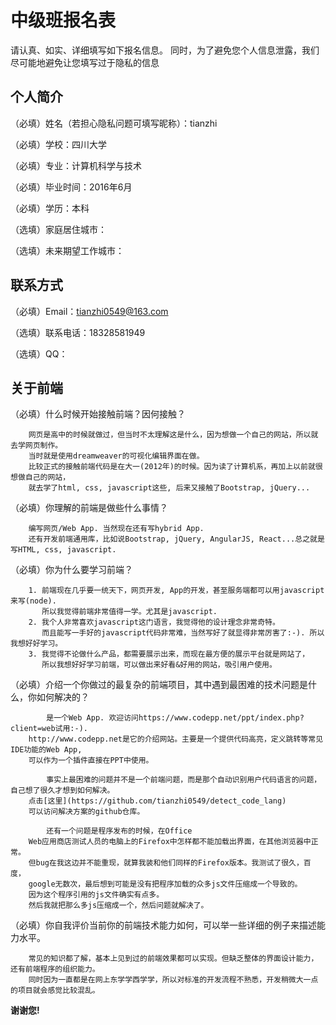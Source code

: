 # 中级班报名表

请认真、如实、详细填写如下报名信息。
同时，为了避免您个人信息泄露，我们尽可能地避免让您填写过于隐私的信息

## 个人简介

（必填）姓名（若担心隐私问题可填写昵称）：tianzhi

（必填）学校：四川大学

（必填）专业：计算机科学与技术

（必填）毕业时间：2016年6月

（必填）学历：本科

（选填）家庭居住城市：

（选填）未来期望工作城市：

## 联系方式

（必填）Email：tianzhi0549@163.com

（选填）联系电话：18328581949

（选填）QQ：

## 关于前端

（必填）什么时候开始接触前端？因何接触？

        网页是高中的时候就做过，但当时不太理解这是什么，因为想做一个自己的网站，所以就去学网页制作。
        当时就是使用dreamweaver的可视化编辑界面在做。
        比较正式的接触前端代码是在大一(2012年)的时候。因为读了计算机系，再加上以前就很想做自己的网站，
        就去学了html, css, javascript这些, 后来又接触了Bootstrap, jQuery...

（必填）你理解的前端是做些什么事情？

        编写网页/Web App. 当然现在还有写hybrid App. 
        还有开发前端通用库，比如说Bootstrap, jQuery, AngularJS, React...总之就是写HTML, css, javascript.


（必填）你为什么要学习前端？

        1. 前端现在几乎要一统天下，网页开发, App的开发，甚至服务端都可以用javascript来写(node).
           所以我觉得前端非常值得一学。尤其是javascript.
        2. 我个人非常喜欢javascript这门语言，我觉得他的设计理念非常奇特。
           而且能写一手好的javascript代码非常难，当然写好了就显得非常厉害了:-). 所以我想好好学习。
        3. 我觉得不论做什么产品，都需要展示出来，而现在最方便的展示平台就是网站了，
           所以我想好好学习前端，可以做出来好看&好用的网站，吸引用户使用。
    
（必填）介绍一个你做过的最复杂的前端项目，其中遇到最困难的技术问题是什么，你如何解决的？

            是一个Web App. 欢迎访问https://www.codepp.net/ppt/index.php?client=web试用:-).
        http://www.codepp.net是它的介绍网站。主要是一个提供代码高亮，定义跳转等常见IDE功能的Web App,
        可以作为一个插件直接在PPT中使用。
        
            事实上最困难的问题并不是一个前端问题，而是那个自动识别用户代码语言的问题，自己想了很久才想到如何解决。
        点击[这里](https://github.com/tianzhi0549/detect_code_lang)
        可以访问解决方案的github仓库。
        
            还有一个问题是程序发布的时候，在Office
        Web应用商店测试人员的电脑上的Firefox中怎样都不能加载出界面，在其他浏览器中正常。
        但bug在我这边并不能重现，就算我装和他们同样的Firefox版本。我测试了很久，百度，
        google无数次，最后想到可能是没有把程序加载的众多js文件压缩成一个导致的。
        因为这个程序引用的js文件确实有点多。
        然后我就把那么多js压缩成一个，然后问题就解决了。
 
 
（必填）你自我评价当前你的前端技术能力如何，可以举一些详细的例子来描述能力水平。
        
        常见的知识都了解，基本上见到过的前端效果都可以实现。但缺乏整体的界面设计能力，还有前端程序的组织能力。
        同时因为一直都是在网上东学学西学学，所以对标准的开发流程不熟悉，开发稍微大一点的项目就会感觉比较混乱。
 
 
**谢谢您!**
